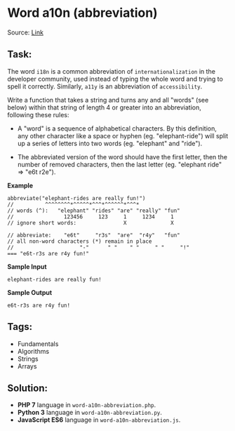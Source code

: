 # Word a10n (abbreviation)

Source: [Link](https://www.codewars.com/kata/word-a10n-abbreviation/python)

## Task:

The word `i18n` is a common abbreviation of `internationalization` in the developer community, used instead of 
typing the whole word and trying to spell it correctly. Similarly, `a11y` is an abbreviation of `accessibility`.

Write a function that takes a string and turns any and all "words" (see below) within that string of length 4 or 
greater into an abbreviation, following these rules:

* A "word" is a sequence of alphabetical characters. By this definition, any other character like a space or 
hyphen (eg. "elephant-ride") will split up a series of letters into two words (eg. "elephant" and "ride").

* The abbreviated version of the word should have the first letter, then the number of removed characters, then 
the last letter (eg. "elephant ride" => "e6t r2e").

**Example**

```
abbreviate("elephant-rides are really fun!")
//          ^^^^^^^^*^^^^^*^^^*^^^^^^*^^^*
// words (^):   "elephant" "rides" "are" "really" "fun"
//                123456     123     1     1234     1
// ignore short words:               X              X

// abbreviate:    "e6t"     "r3s"  "are"  "r4y"   "fun"
// all non-word characters (*) remain in place
//                     "-"      " "    " "     " "     "!"
=== "e6t-r3s are r4y fun!"
```

**Sample Input**

```
elephant-rides are really fun!
```

**Sample Output**
```
e6t-r3s are r4y fun!
```

## Tags:

* Fundamentals
* Algorithms
* Strings
* Arrays

## Solution:

* **PHP 7** language in `word-a10n-abbreviation.php`.
* **Python 3** language in `word-a10n-abbreviation.py`.
* **JavaScript ES6** language in `word-a10n-abbreviation.js`.